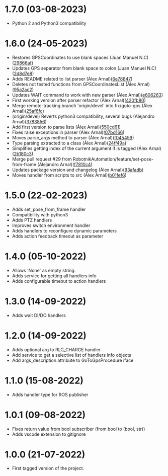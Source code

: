 # 1.7.0 (03-08-2023)
- Python 2 and Python3 compatibility

# 1.6.0 (24-05-2023)
- Restores GPSCoordinates to use blank spaces (Juan Manuel N.C)([29866af](https://github.com/RobotnikAutomation/robot_simple_command_manager/commit/29866af))
- Updates GPS separator from blank space to colon (Juan Manuel N.C)([2d8d7e8](https://github.com/RobotnikAutomation/robot_simple_command_manager/commit/2d8d7e8))
- Adds README related to list parser (Álex Arnal)([6e78847](https://github.com/RobotnikAutomation/robot_simple_command_manager/commit/6e78847))
- Deletes not tested functions from GPSCoordinatesList (Álex Arnal)([95a2ac2](https://github.com/RobotnikAutomation/robot_simple_command_manager/commit/95a2ac2))
- Updates WAIT command to work with new parser (Álex Arnal)([e606263](https://github.com/RobotnikAutomation/robot_simple_command_manager/commit/e606263))
- First working version after parser refactor (Álex Arnal)([420fb80](https://github.com/RobotnikAutomation/robot_simple_command_manager/commit/420fb80))
- Merge remote-tracking branch 'origin/devel' into fix/goto-gps (Álex Arnal)([25af6fc](https://github.com/RobotnikAutomation/robot_simple_command_manager/commit/25af6fc))
- (origin/devel) Reverts python3 compatibility, several bugs (Alejandro Arnal)([3783856](https://github.com/RobotnikAutomation/robot_simple_command_manager/commit/3783856))
- Add first version to parse lists (Álex Arnal)([550cd61](https://github.com/RobotnikAutomation/robot_simple_command_manager/commit/550cd61))
- Fixes raise exceptions in parser (Álex Arnal)([07bd166](https://github.com/RobotnikAutomation/robot_simple_command_manager/commit/07bd166))
- Moves parse_args method to parser (Álex Arnal)([f045459](https://github.com/RobotnikAutomation/robot_simple_command_manager/commit/f045459))
- Type parsing extracted to a class (Álex Arnal)([24ff49a](https://github.com/RobotnikAutomation/robot_simple_command_manager/commit/24ff49a))
- Simplifies getting index of the current argument if is tagged (Álex Arnal)([2b180c3](https://github.com/RobotnikAutomation/robot_simple_command_manager/commit/2b180c3))
- Merge pull request #29 from RobotnikAutomation/feature/set-pose-from-frame (Alejandro Arnal)([f7810c4](https://github.com/RobotnikAutomation/robot_simple_command_manager/commit/f7810c4))
- Updates package version and changelog (Álex Arnal)([93afadb](https://github.com/RobotnikAutomation/robot_simple_command_manager/commit/93afadb))
- Moves handler from scripts to src (Álex Arnal)([b01fef6](https://github.com/RobotnikAutomation/robot_simple_command_manager/commit/b01fef6))

# 1.5.0 (22-02-2023)
- Adds set_pose_from_frame handler
- Compatibility with python3
- Adds PTZ handlers
- Improves switch environment handler
- Adds handlers to reconfigure dynamic parameters
- Adds action feedback timeout as parameter

# 1.4.0 (05-10-2022)
- Allows 'None' as empty string.
- Adds service for getting all handlers info
- Adds configurable timeout to action handlers

# 1.3.0 (14-09-2022)
- Adds wait DI/DO handlers

# 1.2.0 (14-09-2022)
- Adds optional arg to RLC_CHARGE handler
- Add service to get a selective list of handlers info objects
- Add args_description attribute to GoToGpsProcedure iface

# 1.1.0 (15-08-2022)
- Adds handler type for ROS publisher

# 1.0.1 (09-08-2022)
- Fixes return value from bool subscriber (from bool to (bool, str))
- Adds vscode extension to gitignore

# 1.0.0 (21-07-2022)
- First tagged version of the project.
